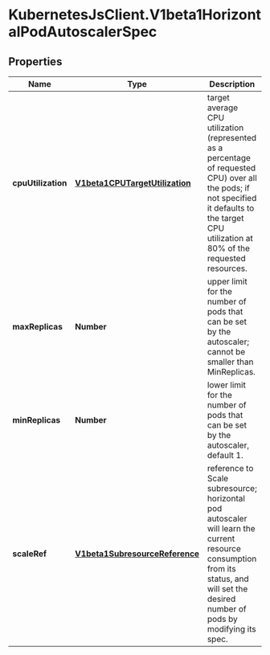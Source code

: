# KubernetesJsClient.V1beta1HorizontalPodAutoscalerSpec

## Properties
Name | Type | Description | Notes
------------ | ------------- | ------------- | -------------
**cpuUtilization** | [**V1beta1CPUTargetUtilization**](V1beta1CPUTargetUtilization.md) | target average CPU utilization (represented as a percentage of requested CPU) over all the pods; if not specified it defaults to the target CPU utilization at 80% of the requested resources. | [optional] 
**maxReplicas** | **Number** | upper limit for the number of pods that can be set by the autoscaler; cannot be smaller than MinReplicas. | 
**minReplicas** | **Number** | lower limit for the number of pods that can be set by the autoscaler, default 1. | [optional] 
**scaleRef** | [**V1beta1SubresourceReference**](V1beta1SubresourceReference.md) | reference to Scale subresource; horizontal pod autoscaler will learn the current resource consumption from its status, and will set the desired number of pods by modifying its spec. | 


